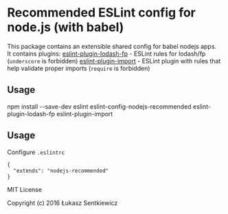 # Recommended ESLint config for node.js (with babel)

This package contains an extensible shared config for babel nodejs apps.  
It contains plugins:
[eslint-plugin-lodash-fp](https://github.com/jfmengels/eslint-plugin-lodash-fp) - ESLint rules for lodash/fp (`underscore` is forbidden)
[eslint-plugin-import](https://github.com/benmosher/eslint-plugin-import) - ESLint plugin with rules that help validate proper imports (`require` is forbidden)

## Usage

npm install --save-dev eslint eslint-config-nodejs-recommended eslint-plugin-lodash-fp eslint-plugin-import

## Usage

Configure `.eslintrc`

```
{
  "extends": "nodejs-recommended"
}
```


MIT License

Copyright (c) 2016 Łukasz Sentkiewicz